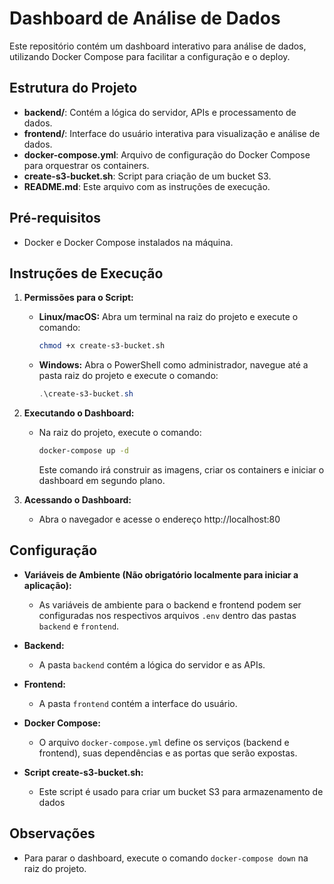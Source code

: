 # Dashboard de Análise de Dados

Este repositório contém um dashboard interativo para análise de dados, utilizando Docker Compose para facilitar a configuração e o deploy.

## Estrutura do Projeto

*   **backend/**: Contém a lógica do servidor, APIs e processamento de dados.
*   **frontend/**: Interface do usuário interativa para visualização e análise de dados.
*   **docker-compose.yml**: Arquivo de configuração do Docker Compose para orquestrar os containers.
*   **create-s3-bucket.sh**: Script para criação de um bucket S3.
*   **README.md**: Este arquivo com as instruções de execução.

## Pré-requisitos

*   Docker e Docker Compose instalados na máquina.

## Instruções de Execução

1.  **Permissões para o Script:**

    *   **Linux/macOS:** Abra um terminal na raiz do projeto e execute o comando:

        ```bash
        chmod +x create-s3-bucket.sh
        ```

    *   **Windows:** Abra o PowerShell como administrador, navegue até a pasta raiz do projeto e execute o comando:

        ```powershell
        .\create-s3-bucket.sh
        ```

2.  **Executando o Dashboard:**

    *   Na raiz do projeto, execute o comando:

        ```bash
        docker-compose up -d
        ```

        Este comando irá construir as imagens, criar os containers e iniciar o dashboard em segundo plano.

3.  **Acessando o Dashboard:**

    *   Abra o navegador e acesse o endereço http://localhost:80

## Configuração

*   **Variáveis de Ambiente (Não obrigatório localmente para iniciar a aplicação):** 
    *   As variáveis de ambiente para o backend e frontend podem ser configuradas nos respectivos arquivos `.env` dentro das pastas `backend` e `frontend`.

*   **Backend:**
    *   A pasta `backend` contém a lógica do servidor e as APIs.

*   **Frontend:**
    *   A pasta `frontend` contém a interface do usuário.

*   **Docker Compose:**
    *   O arquivo `docker-compose.yml` define os serviços (backend e frontend), suas dependências e as portas que serão expostas.

*   **Script create-s3-bucket.sh:**
    *   Este script é usado para criar um bucket S3 para armazenamento de dados

## Observações

*   Para parar o dashboard, execute o comando `docker-compose down` na raiz do projeto.